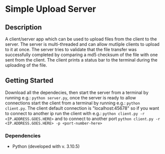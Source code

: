 # Simple Upload Server

## Description

A client/server app which can be used to upload files from the client to the server. The server is multi-threaded and can allow mutliple clients to upload to it at once. The server tries to validate that the file transfer was successfully completed by comparing a md5 checksum of the file with one sent from the client. The client prints a status bar to the terminal during the uploading of the file. 


## Getting Started

Download all the dependecies, then start the server from a terminal by running e.g.: ```python server.py```, once the server is ready to allow connections start the client from a terminal by running e.g.: ```python client.py```. The client default connection is "localhost:45678" so if you want to connect to another ip run the client with e.g.: ```python client.py -r <IP.ADDRESS.GOES.HERE>``` and to connect to another port ```python client.py -r <IP.ADDRESS.GOES.HERE> -p <port-number-here>```

### Dependencies

* Python (developed with v. 3.10.5)
